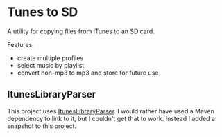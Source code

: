 # Tunes to SD

A utility for copying files from iTunes to an SD card.

Features:
* create multiple profiles
* select music by playlist
* convert non-mp3 to mp3 and store for future use

## ItunesLibraryParser

This project uses [ItunesLibraryParser](https://github.com/leogps/ItunesLibraryParser). I would rather have used a Maven dependency to link to it, but I couldn't get that to work. Instead I added a snapshot to this project.